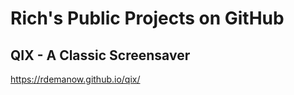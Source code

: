 # Rich's Public Projects on GitHub

## QIX - A Classic Screensaver
<https://rdemanow.github.io/qix/>
